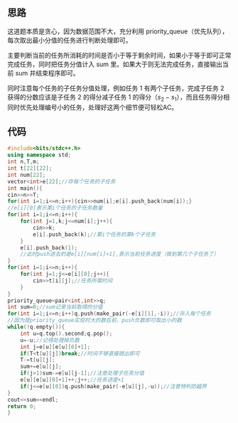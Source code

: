 ## 思路

这道题本质是贪心，因为数据范围不大，充分利用 priority_queue（优先队列），每次取出最小分值的任务进行判断处理即可。

主要判断当前的任务所消耗的时间是否小于等于剩余时间，如果小于等于即可正常完成任务，同时把任务分值计入 sum 里。如果大于则无法完成任务，直接输出当前 sum 并结束程序即可。

同时注意每个任务的子任务分值处理，例如任务 1 有两个子任务，完成子任务 2 获得的分数应该是子任务 2 的得分减子任务 1 的得分（$s_2 - s_1$），而且任务得分相同时优先处理编号小的任务，处理好这两个细节便可轻松AC。

## 代码
```cpp
#include<bits/stdc++.h>
using namespace std;
int n,T,m;
int t[22][22];
int num[22];
vector<int>e[22];//存每个任务的子任务
int main(){
cin>>n>>T;
for(int i=1;i<=n;i++){cin>>num[i];e[i].push_back(num[i]);}
//e[i][0]表示第i个任务的子任务数量
for(int i=1;i<=n;i++){
	for(int j=1,k;j<=num[i];j++){
		cin>>k;
		e[i].push_back(k);//第i个任务的第k个子任务
	}
	e[i].push_back(1);
	//此时push进去的是e[i][num[i]+1],表示当前任务进度（做到第几个子任务了）
}
for(int i=1;i<=n;i++){
	for(int j=1;j<=e[i][0];j++){
		cin>>t[i][j];//任务所需时间
	}
}
priority_queue<pair<int,int>>q;
int sum=0;//sum记录当前取得的分值
for(int i=1;i<=n;i++)q.push(make_pair(-e[i][1],-i));//存入每个任务
//因为是priority_queue实现时大的数在前，push负数即可取出小的数
while(!q.empty()){
	int u=q.top().second;q.pop();
	u=-u;//记得处理掉负数
	int j=e[u][e[u][0]+1];
	if(T<t[u][j])break;//时间不够直接跳出即可
	T-=t[u][j];
	sum+=e[u][j];
	if(j>1)sum-=e[u][j-1];//注意处理子任务分值
	e[u][e[u][0]+1]++;j++;//任务进度+1
	if(j<=e[u][0])q.push(make_pair(-e[u][j],-u));//注意特判防越界
}
cout<<sum<<endl;
return 0;
}
```